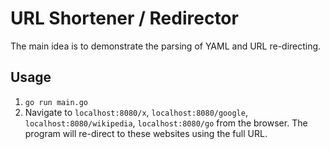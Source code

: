 # URL Shortener / Redirector

The main idea is to demonstrate the parsing of YAML and URL re-directing.

## Usage

1. `go run main.go`
2. Navigate to `localhost:8080/x`, `localhost:8080/google`, `localhost:8080/wikipedia`, `localhost:8080/go` from the browser. The program will re-direct to these websites using the full URL.
